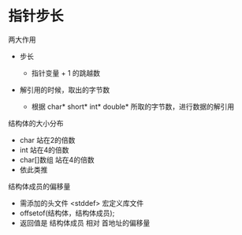# 指针步长

两大作用
* 步长
    * 指针变量 + 1 的跳越数
    
* 解引用的时候，取出的字节数
    * 根据 char* short* int* double* 所取的字节数，进行数据的解引用
    

结构体的大小分布
* char 站在2的倍数
* int    站在4的倍数
* char[]数组 站在4的倍数
* 依此类推


结构体成员的偏移量
* 需添加的头文件 \<stddef\>    宏定义库文件
* offsetof(结构体，结构体成员); 
* 返回值是 结构体成员 相对 首地址的偏移量

